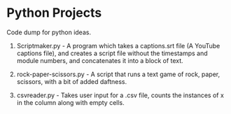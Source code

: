 # Python Projects
Code dump for python ideas.

1. Scriptmaker.py - A program which takes a captions.srt file (A YouTube captions file), and creates a script file without the timestamps and module numbers, and concatenates it into a block of text.

2. rock-paper-scissors.py - A script that runs a text game of rock, paper, scissors, with a bit of added daftness.

3. csvreader.py - Takes user input for a .csv file, counts the instances of x in the column along with empty cells.
